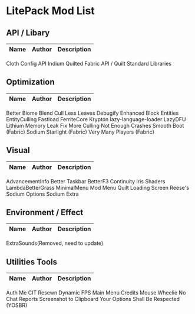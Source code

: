 # LitePack Mod List

## API / Libary

| Name | Author | Description |
| ---- | ------ | ----------- |
Cloth Config API
Indium
Quilted Fabric API / Quilt Standard Libraries

## Optimization

| Name | Author | Description |
| ---- | ------ | ----------- |
Better Biome Blend
Cull Less Leaves
Debugify
Enhanced Block Entities
EntityCulling
Fastload
FerriteCore
Krypton
lazy-language-loader
LazyDFU
Lithium
Memory Leak Fix
More Culling
Not Enough Crashes
Smooth Boot (Fabric)
Sodium
Starlight (Fabric)
Very Many Players (Fabric)

## Visual

| Name | Author | Description |
| ---- | ------ | ----------- |
AdvancementInfo
Better Taskbar
BetterF3
Continuity
Iris Shaders
LambdaBetterGrass
MinimalMenu
Mod Menu
Quilt Loading Screen
Reese's Sodium Options
Sodium Extra

## Environment / Effect

| Name | Author | Description |
| ---- | ------ | ----------- |
ExtraSounds(Removed, need to update)

## Utilities Tools

| Name | Author | Description |
| ---- | ------ | ----------- |
Auth Me
CIT Resewn
Dynamic FPS
Main Menu Credits
Mouse Wheelie
No Chat Reports
Screenshot to Clipboard
Your Options Shall Be Respected (YOSBR)
